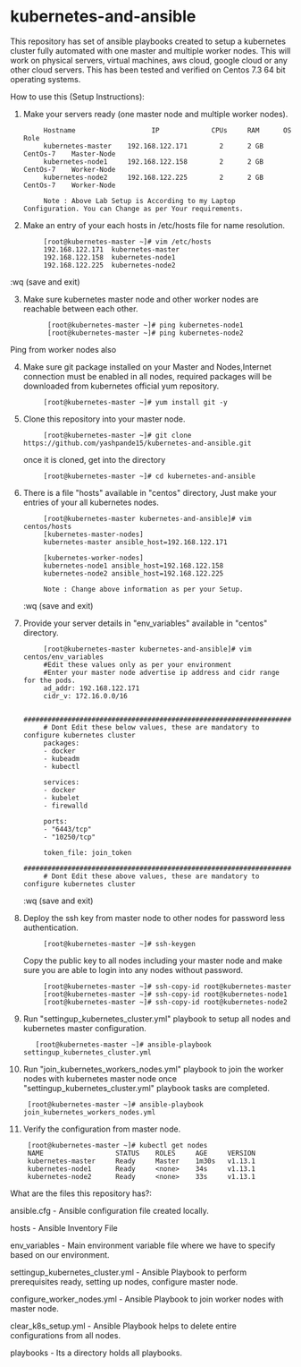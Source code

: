 # kubernetes-and-ansible
This repository has set of ansible playbooks created to setup a kubernetes cluster fully automated with one master and multiple worker nodes. This will work on physical servers, virtual machines, aws cloud, google cloud or any other cloud servers. This has been tested and verified on Centos 7.3 64 bit operating systems.

How to use this (Setup Instructions):
1. Make your servers ready (one master node and multiple worker nodes).

            Hostname                   IP             CPUs     RAM      OS          Role
            kubernetes-master    192.168.122.171        2      2 GB     CentOs-7    Master-Node
            kubernetes-node1     192.168.122.158        2      2 GB     CentOs-7    Worker-Node
            kubernetes-node2     192.168.122.225        2      2 GB     CentOs-7    Worker-Node
      
            Note : Above Lab Setup is According to my Laptop Configuration. You can Change as per Your requirements.
       

2. Make an entry of your each hosts in /etc/hosts file for name resolution.

            [root@kubernetes-master ~]# vim /etc/hosts
            192.168.122.171  kubernetes-master
            192.168.122.158  kubernetes-node1
            192.168.122.225  kubernetes-node2
             
:wq (save and exit)

3. Make sure kubernetes master node and other worker nodes are reachable between each other.
 
             [root@kubernetes-master ~]# ping kubernetes-node1
             [root@kubernetes-master ~]# ping kubernetes-node2
Ping from worker nodes also

4. Make sure git package installed on your Master and Nodes,Internet connection must be enabled in all nodes, required packages will be downloaded from kubernetes official yum repository.

            [root@kubernetes-master ~]# yum install git -y

5. Clone this repository into your master node.
 
            [root@kubernetes-master ~]# git clone https://github.com/yashpande15/kubernetes-and-ansible.git
               
   once it is cloned, get into the directory
   
            [root@kubernetes-master ~]# cd kubernetes-and-ansible

6. There is a file "hosts" available in "centos" directory, Just make your entries of your all kubernetes nodes.
 
            [root@kubernetes-master kubernetes-and-ansible]# vim centos/hosts
            [kubernetes-master-nodes]
            kubernetes-master ansible_host=192.168.122.171

            [kubernetes-worker-nodes]
            kubernetes-node1 ansible_host=192.168.122.158
            kubernetes-node2 ansible_host=192.168.122.225
            
            Note : Change above information as per your Setup.
    :wq (save and exit)        

7. Provide your server details in "env_variables" available in "centos" directory.

            [root@kubernetes-master kubernetes-and-ansible]# vim centos/env_variables
            #Edit these values only as per your environment
            #Enter your master node advertise ip address and cidr range for the pods.
            ad_addr: 192.168.122.171
            cidr_v: 172.16.0.0/16

            ###################################################################################
            # Dont Edit these below values, these are mandatory to configure kubernetes cluster
            packages:
            - docker
            - kubeadm
            - kubectl

            services:
            - docker
            - kubelet
            - firewalld

            ports:
            - "6443/tcp"
            - "10250/tcp"

            token_file: join_token
            ###################################################################################
            # Dont Edit these above values, these are mandatory to configure kubernetes cluster
    :wq (save and exit)

8. Deploy the ssh key from master node to other nodes for password less authentication.

            [root@kubernetes-master ~]# ssh-keygen
     
     Copy the public key to all nodes including your master node and make sure you are able to login into any nodes without password.
     
            [root@kubernetes-master ~]# ssh-copy-id root@kubernetes-master
            [root@kubernetes-master ~]# ssh-copy-id root@kubernetes-node1
            [root@kubernetes-master ~]# ssh-copy-id root@kubernetes-node2

9. Run "settingup_kubernetes_cluster.yml" playbook to setup all nodes and kubernetes master configuration.
 
          [root@kubernetes-master ~]# ansible-playbook settingup_kubernetes_cluster.yml

10. Run "join_kubernetes_workers_nodes.yml" playbook to join the worker nodes with kubernetes master node once "settingup_kubernetes_cluster.yml" playbook tasks are completed.
 
         [root@kubernetes-master ~]# ansible-playbook join_kubernetes_workers_nodes.yml

11. Verify the configuration from master node.

         [root@kubernetes-master ~]# kubectl get nodes
         NAME                  STATUS    ROLES     AGE     VERSION
         kubernetes-master     Ready     Master    1m30s   v1.13.1 
         kubernetes-node1      Ready     <none>    34s     v1.13.1
         kubernetes-node2      Ready     <none>    33s     v1.13.1
     
What are the files this repository has?:

ansible.cfg - Ansible configuration file created locally.

hosts - Ansible Inventory File

env_variables - Main environment variable file where we have to specify based on our environment.

settingup_kubernetes_cluster.yml - Ansible Playbook to perform prerequisites ready, setting up nodes, configure master node.

configure_worker_nodes.yml - Ansible Playbook to join worker nodes with master node.

clear_k8s_setup.yml - Ansible Playbook helps to delete entire configurations from all nodes.

playbooks - Its a directory holds all playbooks.
